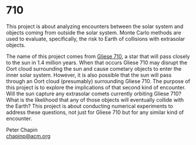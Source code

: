 
710
===

This project is about analyzing encounters between the solar system and objects coming from
outside the solar system. Monte Carlo methods are used to evaluate, specifically, the risk to
Earth of collisions with extrasolar objects.

The name of this project comes from [Gliese 710](http://en.wikipedia.org/wiki/Gliese_710), a
star that will pass closely to the sun in 1.4 million years. When that occurs Gliese 710 may
disrupt the Oort cloud surrounding the sun and cause cometary objects to enter the inner solar
system. However, it is also possible that the sun will pass through an Oort cloud (presumably)
surrounding Gliese 710. The purpose of this project is to explore the implications of that
second kind of encounter. Will the sun capture any extrasolar comets currently orbiting Gliese
710? What is the likelihood that any of those objects will eventually collide with the Earth?
This project is about conducting numerical experiments to address these questions, not just for
Gliese 710 but for any similar kind of encounter.

Peter Chapin  
chapinp@acm.org
